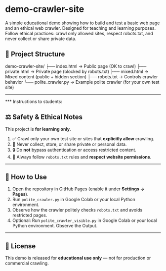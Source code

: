 # demo-crawler-site
A simple educational demo showing how to build and test a basic web page and an ethical web crawler. Designed for teaching and learning purposes. Follow ethical practices: crawl only allowed sites, respect robots.txt, and never collect or share private data.


## 🚀 Project Structure

demo-crawler-site/ ├── index.html        → Public page (OK to crawl) ├── private.html      → Private page (blocked by robots.txt) ├── mixed.html        → Mixed content (public + hidden section) ├── robots.txt        → Controls crawler behavior └── polite_crawler.py → Example polite crawler (for your own test site)

---




*** Instructions to students:
## ⚖️ Safety & Ethical Notes

This project is **for learning only**.

1. ✅ Crawl only your own test site or sites that **explicitly allow** crawling.  
2. 🚫 Never collect, store, or share private or personal data.  
3. 🔒 Do **not** bypass authentication or access restricted content.  
4. 🤖 Always follow `robots.txt` rules and **respect website permissions**.  

---

## 🧭 How to Use

1. Open the repository in GitHub Pages (enable it under **Settings → Pages**).  
2. Run `polite_crawler.py` in Google Colab or your local Python environment.  
3. Observe how the crawler politely checks `robots.txt` and avoids restricted pages.
4. Optional: Run `polite_crawler_visible.py` in Google Colab or your local Python environment. Observe the Output.

---

## 📘 License

This demo is released for **educational use only** — not for production or commercial crawling.
